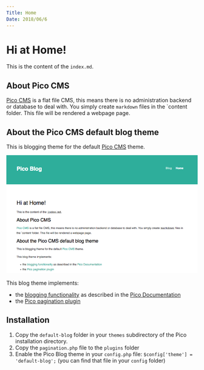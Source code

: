 ```yaml
---
Title: Home
Date: 2018/06/6
---
```


# Hi at Home!

This is the content of the `index.md`.

## About Pico CMS 

[Pico CMS](http://picocms.org/) is a flat file CMS, this means there is no administration backend or database to deal with. You simply create `markdown` files in the `content folder. This file will be rendered a webpage page. 

## About the Pico CMS default blog theme

This is blogging theme for the default [Pico CMS](http://picocms.org/) theme.

![](screenshot.png)

This blog theme implements: 

- the [blogging functionality](http://picocms.org/docs/#blogging) as described in the [Pico Documentation](http://picocms.org/docs/)
- the [Pico pagination plugin](https://github.com/rewdy/Pico-Pagination)


## Installation

1. Copy the `default-blog` folder in your `themes` subdirectory of the Pico installation directory.
2. Copy the `pagination.php` file to the `plugins` folder
3. Enable the Pico Blog theme in your `config.php` file: `$config['theme'] = 'default-blog';` (you can find that file in your `config` folder)
